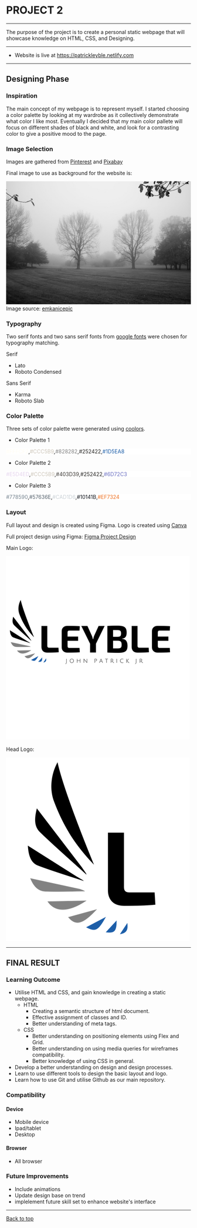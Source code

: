 <div id="top"></div>

# **PROJECT 2** 
---
The purpose of the project is to create a personal static webpage that will showcase knowledge on HTML, CSS, and Designing.

---
* Website is live at https://patrickleyble.netlify.com
---

## **Designing Phase**

### Inspiration
The main concept of my webpage is to represent myself. I started choosing a color palette by looking at my wardrobe as it collectively demonstrate what color I like most. Eventually I decided that my main color pallete will focus on different shades of black and white, and look for a contrasting color to give a positive mood to the page.

### Image Selection
Images are gathered from [Pinterest](https://www.pinterest.com.au/) and [Pixabay](https://pixabay.com/)

Final image to use as background for the website is:

![Background Image](./assets/images/photo-7.jpg)
Image source: [emkanicepic](https://pixabay.com/en/tree-landscape-nature-fog-3080940/)
### Typography
Two serif fonts and two sans serif fonts from [google fonts](https://fonts.google.com/) were chosen for typography matching.

Serif
* Lato
* Roboto Condensed

Sans Serif
* Karma
* Roboto Slab

### Color Palette
Three sets of color palette were generated using [coolors](https://coolors.co/).

* Color Palette 1
<p style="background-color: white;">
<span style="color:#FFFCF2">#FFFCF2</span>,<span style="color:#CCC5B9">#CCC5B9</span>,<span style="color:#828282">#828282</span>,<span style="color:#252422">#252422</span>,<span style="color:#1D5EA8">#1D5EA8</span></p>

* Color Palette 2
<p style="background-color: white">
<span style="color:#E5D4ED">#E5D4ED</span>,<span style="color:#CCC5B9">#CCC5B9</span>,<span style="color:#403D39">#403D39</span>,<span style="color:#252422">#252422</span>,<span style="color:#6D72C3">#6D72C3</span></p>

* Color Palette 3
<p style="background-color: white">
<span style="color:#778590">#778590</span>,<span style="color:#57636E">#57636E</span>,<span style="color:#CAD1D6">#CAD1D6</span>,<span style="color:#10141B">#10141B</span>,<span style="color:#EF7324">#EF7324</span></p>

### Layout

Full layout and design is created using Figma. Logo is created using [Canva](https://www.canva.com/)

Full project design using Figma: [Figma Project Design](https://www.figma.com/file/SgTF5puUrDhLK78l2z3y8ySy/Project-2)

Main Logo:

![Main Logo](./assets/images/pat-logo.png)

Head Logo:

![Header Logo](./assets/images/head-logo.png)

---
## FINAL RESULT

### Learning Outcome
- Utilise HTML and CSS, and gain knowledge in creating a static webpage.
    - HTML
        - Creating a semantic structure of html document.
        - Effective assignment of classes and ID.
        - Better understanding of meta tags.
    - CSS
        - Better understanding on positioning elements using Flex and Grid.
        - Better understanding on using media queries for wireframes compatibility.
        - Better knowledge of using CSS in general.
- Develop a better understanding on design and design processes.
- Learn to use different tools to design the basic layout and logo.
- Learn how to use Git and utilise Github as our main repository.

### Compatibility

#### Device
- Mobile device
- Ipad/tablet
- Desktop

#### Browser

- All browser

### Future Improvements

- Include animations
- Update design base on trend
- implelement future skill set to enhance website's interface 

---
[Back to top](#top)